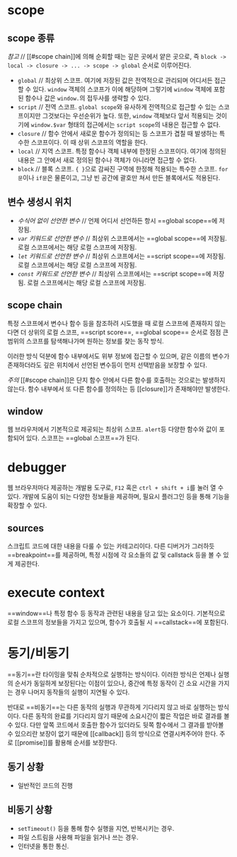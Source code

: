 # scope
## scope 종류
*참고* // [[#scope chain]]에 의해 순회할 때는 깊은 곳에서 얕은 곳으로, 즉 `block -> local -> closure -> ... -> scope -> global` 순서로 이루어진다.

- `global` // 최상위 스코프. 여기에 저장된 값은 전역적으로 관리되며 어디서든 접근할 수 있다. `window` 객체의 스코프가 이에 해당하며 그렇기에 `window` 객체에 포함된 함수나 값은 `window.`의 접두사를 생략할 수 있다.
- `script` // 전역 스코프. `global scope`와 유사하게 전역적으로 접근할 수 있는 스코프이지만 그것보다는 우선순위가 높다. 또한, `window` 객체보다 앞서 적용되는 것이기에 `window.$var` 형태의 접근에서는 `script scope`의 내용은 접근할 수 없다.
- `closure` // 함수 안에서 새로운 함수가 정의되는 등 스코프가 겹칠 때 발생하는 특수한 스코프이다. 이 때 상위 스코프의 역할을 한다.
- `local` // 지역 스코프. 특정 함수나 객체 내부에 한정된 스코프이다. 여기에 정의된 내용은 그 안에서 새로 정의된 함수나 객체가 아니라면 접근할 수 없다.
- `block` // 블록 스코프. `{ }`으로 감싸진 구역에 한정해 적용되는 특수한 스코프. `for문`이나 `if문`은 물론이고, 그냥 빈 공간에 괄호만 쳐서 만든 블록에서도 적용된다.

## 변수 생성시 위치
- *수식어 없이 선언한 변수* // 언제 어디서 선언하든 항시 ==global scope==에 저장됨.
- *`var` 키워드로 선언한 변수* // 최상위 스코프에서는 ==global scope==에 저장됨. 로컬 스코프에서는 해당 로컬 스코프에 저장됨.
- *`let` 키워드로 선언한 변수* // 최상위 스코프에서는 ==script scope==에 저장됨. 로컬 스코프에서는 해당 로컬 스코프에 저장됨. 
- *`const` 키워드로 선언한 변수* // 최상위 스코프에서는 ==script scope==에 저장됨. 로컬 스코프에서는 해당 로컬 스코프에 저장됨. 

## scope chain
특정 스코프에서 변수나 함수 등을 참조하려 시도했을 때 로컬 스코프에 존재하지 않는다면 더 상위의 로컬 스코프, ==script score==, ==global scope== 순서로 점점 큰 범위의 스코프를 탐색해나가며 원하는 정보를 찾는 동작 방식.

이러한 방식 덕분에 함수 내부에서도 위부 정보에 접근할 수 있으며, 같은 이름의 변수가 존재하더라도 깊은 위치에서 선언된 변수등이 먼저 선택받음을 보장할 수 있다.

*주의* [[#scope chain]]은 단지 함수 안에서 다른 함수를 호출하는 것으로는 발생하지 않는다. 함수 내부에서 또 다른 함수를 정의하는 등 [[closure]]가 존재해야만 발생한다.

## window
웹 브라우저에서 기본적으로 제공되는 최상위 스코프. `alert`등 다양한 함수와 값이 포함되어 있다. 스코프는 ==global 스코프==가 된다.

# debugger
웹 브라우저마다 제공하는 개발용 도구로, `F12` 혹은 `ctrl + shift + i`를 눌러 열 수 있다. 개발에 도움이 되는 다양한 정보들을 제공하며, 필요시 플러그인 등을 통해 기능을 확장할 수 있다.

## sources
스크립트 코드에 대한 내용을 다룰 수 있는 카테고리이다. 다른 디버거가 그러하듯 ==breakpoint==를 제공하며, 특정 시점에 각 요소들의 값 및 callstack 등을 볼 수 있게 제공한다.

# execute context
==window==나 특정 함수 등 동작과 관련된 내용을 담고 있는 요소이다. 기본적으로 로컬 스코프의 정보들을 가지고 있으며, 함수가 호출될 시 ==callstack==에 포함된다.

# 동기/비동기
==동기==란 타이밍을 맞춰 순차적으로 실행하는 방식이다. 이러한 방식은 언제나 실행의 순서가 동일하게 보장된다는 이점이 있으나, 중간에 특정 동작이 긴 소요 시간을 가지는 경우 나머지 동작들의 실행이 지연될 수 있다.

반대로 ==비동기==는 다른 동작의 실행과 무관하게 기다리지 않고 바로 실행하는 방식이다. 다른 동작의 완료를 기다리지 않기 때문에 소요시간이 짧은 작업은 바로 결과를 볼 수 있다. 다만 앞쪽 코드에서 호출한 함수가 있더라도 뒷쪽 함수에서 그 결과를 받아볼 수 있으리란 보장이 없기 때문에 [[callback]] 등의 방식으로 연결시켜주어야 한다. 주로 [[promise]]를 활용해 순서를 보장한다.

## 동기 상황
- 일반적인 코드의 진행

## 비동기 상황
- `setTimeout()` 등을 통해 함수 실행을 지연, 반복시키는 경우.
- 파일 스트림을 사용해 파일을 읽거나 쓰는 경우.
- 인터넷을 통한 통신.